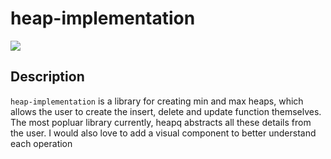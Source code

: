 # heap-implementation

[![](https://img.shields.io/badge/project-link-green)](https://github.com/Sbhat92/heapdetailed)

## Description

`heap-implementation` is a library for creating min and max heaps, which allows the user to create the insert, delete and update function themselves. The most popluar library currently, heapq abstracts all these details from the user. I would also love to add a visual component to better understand each operation
